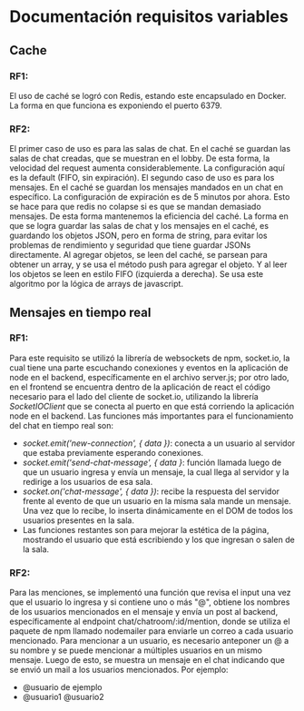 # Documentación requisitos variables
## Cache
### RF1:
El uso de caché se logró con Redis, estando este encapsulado en Docker. La forma en que funciona es exponiendo el puerto 6379.

### RF2:
El primer caso de uso es para las salas de chat. En el caché se guardan las salas de chat creadas, que se muestran en el lobby. De esta forma, la velocidad del request aumenta considerablemente. La configuración aquí es la default (FIFO, sin expiración).
El segundo caso de uso es para los mensajes. En el caché se guardan los mensajes mandados en un chat en específico. La configuración de expiración es de 5 minutos por ahora. Esto se hace para que redis no colapse si es que se mandan demasiado mensajes. De esta forma mantenemos la eficiencia del caché.
La forma en que se logra guardar las salas de chat y los mensajes en el caché, es guardando los objetos JSON, pero en forma de string, para evitar los problemas de rendimiento y seguridad que tiene guardar JSONs directamente.
Al agregar objetos, se leen del caché, se parsean para obtener un array, y se usa el método push para agregar el objeto. Y al leer los objetos se leen en estilo FIFO (izquierda a derecha). Se usa este algoritmo por la lógica de arrays de javascript.

## Mensajes en tiempo real
### RF1:
Para este requisito se utilizó la librería de websockets de npm, socket.io, la cual tiene una parte escuchando conexiones y eventos en la aplicación de node en el backend, específicamente en el archivo server.js; por otro lado, en el frontend se encuentra dentro de la aplicación de react el código necesario para el lado del cliente de socket.io, utilizando la librería _SocketIOClient_ que se conecta al puerto en que está corriendo la aplicación node en el backend.
Las funciones más importantes para el funcionamiento del chat en tiempo real son:
- *socket.emit('new-connection', { data })*: conecta a un usuario al servidor que estaba previamente esperando conexiones.
- *socket.emit('send-chat-message', { data }*: función llamada luego de que un usuario ingresa y envía un mensaje, la cual llega al servidor y la redirige a los usuarios de esa sala.
- *socket.on('chat-message', { data })*: recibe la respuesta del servidor frente al evento de que un usuario en la misma sala mande un mensaje. Una vez que lo recibe, lo inserta dinámicamente en el DOM de todos los usuarios presentes en la sala.
- Las funciones restantes son para mejorar la estética de la página, mostrando el usuario que está escribiendo y los que ingresan o salen de la sala.

### RF2:
Para las menciones, se implementó una función que revisa el input una vez que el usuario lo ingresa y si contiene uno o más "@", obtiene los nombres de los usuarios mencionados en el mensaje y envía un post al backend, específicamente al endpoint chat/chatroom/:id/mention, donde se utiliza el paquete de npm llamado nodemailer para enviarle un correo a cada usuario mencionado. Para mencionar a un usuario, es necesario anteponer un @ a su nombre y se puede mencionar a múltiples usuarios en un mismo mensaje. Luego de esto, se muestra un mensaje en el chat indicando que se envió un mail a los usuarios mencionados. Por ejemplo:
- @usuario de ejemplo
- @usuario1 @usuario2
